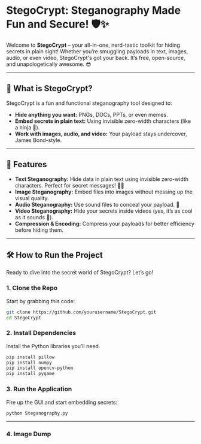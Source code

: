# StegoCrypt: Steganography Made Fun and Secure! 🛡️✨

Welcome to **StegoCrypt** – your all-in-one, nerd-tastic toolkit for hiding secrets in plain sight! Whether you’re smuggling payloads in text, images, audio, or even video, StegoCrypt's got your back. It’s free, open-source, and unapologetically awesome. 😎

---

## 🚀 What is StegoCrypt?
StegoCrypt is a fun and functional steganography tool designed to:
- **Hide anything you want:** PNGs, DOCs, PPTs, or even memes.  
- **Embed secrets in plain text:** Using invisible zero-width characters (like a ninja 🥷).  
- **Work with images, audio, and video:** Your payload stays undercover, James Bond-style.

---

## 🎨 Features
- **Text Steganography:** Hide data in plain text using invisible zero-width characters. Perfect for secret messages! 🕵️‍♀️
- **Image Steganography:** Embed files into images without messing up the visual quality.
- **Audio Steganography:** Use sound files to conceal your payload. 🎵
- **Video Steganography:** Hide your secrets inside videos (yes, it’s as cool as it sounds 🎥).
- **Compression & Encoding:** Compress your payloads for better efficiency before hiding them.

---

## 🛠️ How to Run the Project
Ready to dive into the secret world of StegoCrypt? Let’s go!

### 1. Clone the Repo
Start by grabbing this code:
```bash
git clone https://github.com/yourusername/StegoCrypt.git
cd StegoCrypt
```

### 2. Install Dependencies
Install the Python libraries you’ll need.
```bash
pip install pillow
pip install numpy
pip install opencv-python
pip install pygame
```

### 3. Run the Application
Fire up the GUI and start embedding secrets:
```bash
python Steganography.py
```
---

### 4. Image Dump

